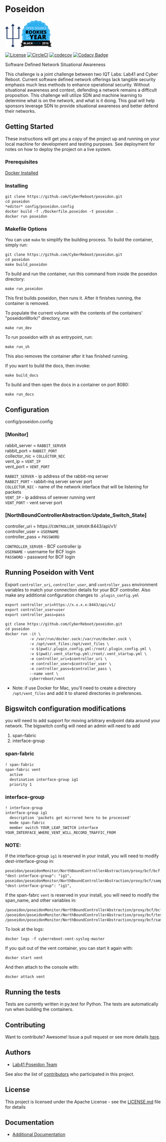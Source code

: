 # Poseidon
<img src="/docs/img/poseidon-logo.png" width="50" height="75"/><a href="https://www.blackducksoftware.com/open-source-rookies-2016" ><img src="/docs/img/Rookies16Badge_1.png" width="100" alt="POSEIDON is now BlackDuck 2016 OpenSource Rookie of the year"></a>

[![License](https://img.shields.io/badge/License-Apache%202.0-blue.svg)](https://opensource.org/licenses/Apache-2.0)
[![CircleCI](https://circleci.com/gh/CyberReboot/poseidon.svg?style=shield)](https://circleci.com/gh/CyberReboot/poseidon)
[![codecov](https://codecov.io/gh/CyberReboot/poseidon/branch/master/graph/badge.svg?token=ORXmFYC3MM)](https://codecov.io/gh/CyberReboot/poseidon)
[![Codacy Badge](https://api.codacy.com/project/badge/Grade/3ea08f0c632148538f6f947677f42aa2)](https://www.codacy.com/app/d-grossman/poseidon?utm_source=github.com&amp;utm_medium=referral&amp;utm_content=CyberReboot/poseidon&amp;utm_campaign=Badge_Grade)

Software Defined Network Situational Awareness

This challenge is a joint challenge between two IQT Labs: Lab41 and Cyber Reboot. Current software defined network offerings lack tangible security emphasis much less methods to enhance operational security. Without situational awareness and context, defending a network remains a difficult proposition. This challenge will utilize SDN and machine learning to determine what is on the network, and what is it doing. This goal will help sponsors leverage SDN to provide situational awareness and better defend their networks.

## Getting Started

These instructions will get you a copy of the project up and running on your local machine for development and testing purposes. See deployment for notes on how to deploy the project on a live system.

### Prerequisites
[Docker Installed](https://www.docker.com/)

### Installing
```
git clone https://github.com/CyberReboot/poseidon.git
cd poseidon
*editor* config/poseidon.config
docker build -f ./Dockerfile.poseidon -t poseidon .
docker run poseidon
```

### Makefile Options

You can use `make` to simplify the building process.
To build the container, simply run:

```
git clone https://github.com/CyberReboot/poseidon.git
cd poseidon
make build_poseidon
```

To build and run the container, run this command from inside the poseidon directory:
```
make run_poseidon
```
This first builds poseidon, then runs it. After it finishes running, the container is removed.

To populate the current volume with the contents of the containers' "poseidonWork/" directory, run:
```
make run_dev
```

To run poseidon with sh as entrypoint, run:
```
make run_sh
```
This also removes the container after it has finished running.

If you want to build the docs, then invoke:
```
make build_docs
```

To build and then open the docs in a container on port 8080:
```
make run_docs
```
## Configuration
config/poseidon.config
### [Monitor]
rabbit_server =  `RABBIT_SERVER`  
rabbit_port = `RABBIT_PORT`  
collector_nic = `COLLECTOR_NIC`  
vent_ip = `VENT_IP`  
vent_port = `VENT_PORT`  
  
`RABBIT_SERVER` - ip address of the rabbit-mq server   
`RABBIT_PORT` - rabbit-mq server server port  
`COLLECTOR_NIC` - name of the network interface that will be listening for packets  
`VENT_IP` - ip address of serever running vent  
`VENT_PORT` - vent server port  

### [NorthBoundControllerAbstraction:Update_Switch_State]
controller_uri = https://`CONTROLLER_SERVER`:8443/api/v1/  
controller_user = `USERNAME`  
controller_pass = `PASSWORD`  

`CONTROLLER_SERVER` - BCF controller ip  
`USERNAME` - username for BCF login  
`PASSWORD` - password for BCF login  

## Running Poseidon with Vent

Export `controller_uri`, `controller_user`, and `controller_pass` environment variables to match your connection details for your BCF controller.
Also make any additional configuration changes to `.plugin_config.yml`

```
export controller_uri=https://x.x.x.x:8443/api/v1/
export controller_user=user
export controller_pass=pass
```

```
git clone https://github.com/CyberReboot/poseidon.git
cd poseidon
docker run -it \
           -v /var/run/docker.sock:/var/run/docker.sock \
           -v /opt/vent_files:/opt/vent_files \
           -v $(pwd)/.plugin_config.yml:/root/.plugin_config.yml \
           -v $(pwd)/.vent_startup.yml:/root/.vent_startup.yml \
           -e controller_uri=$controller_uri \
           -e controller_user=$controller_user \
           -e controller_pass=$controller_pass \
           --name vent \
           cyberreboot/vent
```

* Note: if use Docker for Mac, you'll need to create a directory `/opt/vent_files` and add it to shared directories in preferences.

## Bigswitch configuration modifications
you will need to add support for moving arbitrary endpoint data around your network.  The bigswitch config will need an admin will need to add
1. span-fabric
1. interface-group

### span-fabric


```
! span-fabric
span-fabric vent
  active
  destination interface-group ig1
  priority 1
```

### interface-group
```
! interface-group
interface-group ig1
  description 'packets get mirrored here to be processed'
  mode span-fabric
  member switch YOUR_LEAF_SWITCH interface YOUR_INTERFACE_WHERE_VENT_WILL_RECORD_TRAFFIC_FROM
```

### NOTE:

If the interface-group `ig1` is reserved in your install, you will need to modify dest-interface-group in:
```
poseidon/poseidonMonitor/NorthBoundControllerAbstraction/proxy/bcf/bcf.py:            "dest-interface-group": "ig1",
poseidon/poseidonMonitor/NorthBoundControllerAbstraction/proxy/bcf/sample_state.py:    "dest-interface-group": "ig1",
```

if the span-fabrc `vent` is reserved in your install, you will need to modify the span_name, and other variables in:
```
/poseidon/poseidonMonitor/NorthBoundControllerAbstraction/proxy/bcf/bcf.py
/poseidon/poseidonMonitor/NorthBoundControllerAbstraction/proxy/bcf/test_bcf.py
/poseidon/poseidonMonitor/NorthBoundControllerAbstraction/proxy/bcf/sample_state.py
```

To look at the logs:

```
docker logs -f cyberreboot-vent-syslog-master
```

If you quit out of the vent container, you can start it again with:

```
docker start vent
```

And then attach to the console with:

```
docker attach vent
```

## Running the tests
Tests are currently written in py.test for Python.  The tests are automatically run when building the containers.

## Contributing
Want to contribute?  Awesome!  Issue a pull request or see more details [here](https://github.com/CyberReboot/poseidon/blob/master/CONTRIBUTING.md).

## Authors

* [Lab41 Poseidon Team](https://github.com/CyberReboot/poseidon)

See also the list of [contributors](https://github.com/CyberReboot/poseidon/graphs/contributors) who participated in this project.

## License

This project is licensed under the Apache License - see the [LICENSE.md](LICENSE.md) file for details

## Documentation
- [Additional Documentation](https://github.com/CyberReboot/poseidon/tree/master/docs)












